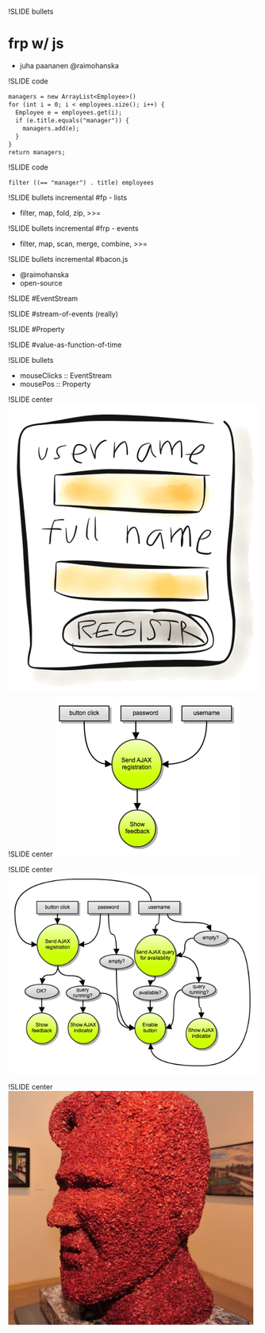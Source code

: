 !SLIDE bullets
# frp w/ js #
* juha paananen @raimohanska

!SLIDE code

    managers = new ArrayList<Employee>()
    for (int i = 0; i < employees.size(); i++) {
      Employee e = employees.get(i);
      if (e.title.equals("manager")) {
        managers.add(e);
      }
    }
    return managers;

!SLIDE code

    filter ((== "manager") . title) employees

!SLIDE bullets incremental
#fp - lists
* filter, map, fold, zip, >>=

!SLIDE bullets incremental
#frp - events
* filter, map, scan, merge, combine, >>=

!SLIDE bullets incremental
#bacon.js
* @raimohanska
* open-source

!SLIDE 
#EventStream

!SLIDE
#stream-of-events (really)

!SLIDE
#Property

!SLIDE
#value-as-function-of-time

!SLIDE bullets
* mouseClicks :: EventStream
* mousePos :: Property

!SLIDE center
![regform-ui](images/registration-form-ui.png)

!SLIDE center
![regform-simple](images/registration-form-simple.png)

!SLIDE center
![regform-thorough](images/registration-form-thorough.png)

!SLIDE center
![pacman](images/bacon-of-bacon.jpeg)
